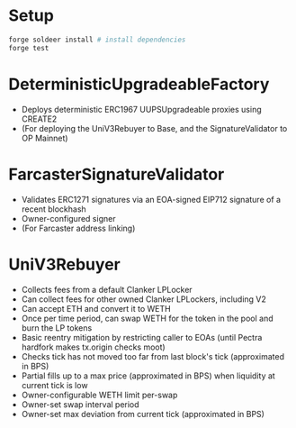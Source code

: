# Setup

```bash
forge soldeer install # install dependencies
forge test
```

# DeterministicUpgradeableFactory

- Deploys deterministic ERC1967 UUPSUpgradeable proxies using CREATE2
- (For deploying the UniV3Rebuyer to Base, and the SignatureValidator to OP Mainnet)

# FarcasterSignatureValidator

- Validates ERC1271 signatures via an EOA-signed EIP712 signature of a recent blockhash
- Owner-configured signer
- (For Farcaster address linking)

# UniV3Rebuyer

 
- Collects fees from a default Clanker LPLocker
- Can collect fees for other owned Clanker LPLockers, including V2
- Can accept ETH and convert it to WETH
- Once per time period, can swap WETH for the token in the pool and burn the LP tokens
- Basic reentry mitigation by restricting caller to EOAs (until Pectra hardfork makes tx.origin checks moot)
- Checks tick has not moved too far from last block's tick (approximated in BPS)
- Partial fills up to a max price (approximated in BPS) when liquidity at current tick is low
- Owner-configurable WETH limit per-swap
- Owner-set swap interval period
- Owner-set max deviation from current tick (approximated in BPS)


